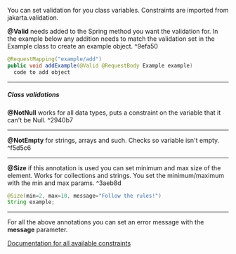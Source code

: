 You can set validation for you class variables. Constraints are imported from jakarta.validation.

**@Valid** needs added to the Spring method you want the validation for. In the example below any addition needs to match the validation set in the Example class to create an example object. ^9efa50

```java
@RequestMapping("example/add")
public void addExample(@Valid @RequestBody Example example)
  code to add object
```

***

##### Class validations

**@NotNull** works for all data types, puts a constraint on the variable that it can't be Null. ^2940b7

***

**@NotEmpty** for strings, arrays and such. Checks so variable isn't empty. ^f5d5c6

***

**@Size** if this annotation is used you can set minimum and max size of the element. Works for collections and strings. You set the minimum/maximum with the min and max params. ^3aeb8d

```java
@Size(min=2, max=10, message="Follow the rules!")
String example;
```

***

For all the above annotations you can set an error message with the **message** parameter.

[Documentation for all available constraints](https://jakarta.ee/specifications/bean-validation/3.0/apidocs/jakarta/validation/constraints/package-summary)


